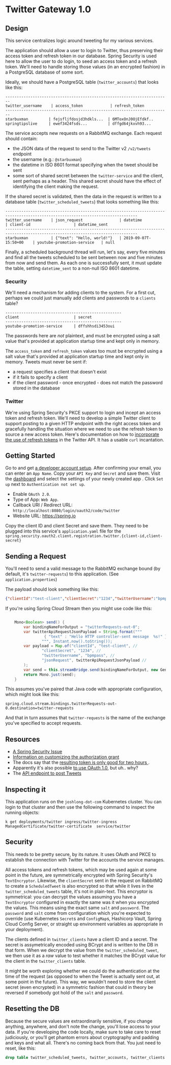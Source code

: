 # Twitter Gateway 1.0

## Design

This service centralizes logic around tweeting for my various services. 

The application should allow a user to login to Twitter, thus preserving their access token and refresh token in our database. Spring Security is used here to allow the user to do login, to seed an access token and a refresh token. We'll need to handle storing those values (in an encrypted fashion) in a PostgreSQL database of some sort.

Ideally, we should have a PostgreSQL table  (`twitter_accounts`) that looks like this: 

```shell
------------------------------------------------------------------------
twitter_username    | access_token            | refresh_token
------------------------------------------------------------------------
starbuxman         | fejsfljfdosjd3hdkls...  | 6MToxOnJ0OjEfdkf..
springtipslive     | ewef3424fsds...         | dffgd64jkxvh93...
```

The service accepts new requests on a RabbitMQ exchange. Each request should contain:

* the JSON data of the request to send to the Twitter v2 `/v2/tweets` endpoint 
* the username (e.g.: `@starbuxman`)
* the datetime in ISO 8601 format specifying when the tweet should be sent 
* some sort of shared secret between the `twitter-service` and the client, sent perhaps as a header. This shared secret should have the effect of identifying the client making the request. 

If the shared secret is validated, then the data in the request is written to a database table (`twitter_scheduled_tweets`) that looks something like this:


```shell
-------------------------------------------------------------------------------------------------------------------------------- 
twitter_username    | json_request                | datetime                | client-id                   | datetime_sent
-------------------------------------------------------------------------------------------------------------------------------- 
starbuxman          | {"text": "Hello, world!"}   | 2019-09-07T-15:50+00	| youtube-promotion-service   | null
```

Finally, a scheduled background thread will run, let's say, every five minutes and find all the tweets scheduled to be sent between now and five minutes from now and send them. As each one is successfully sent, it must update the table, setting `datetime_sent` to a non-null ISO 8601 datetime. 

### Security 

We'll need a mechanism for adding clients to the system. For a first cut, perhaps we could just manually add clients and passwords to a `clients` table?


```shell
---------------------------------------------------  
client                        | secret 
--------------------------------------------------- 
youtube-promotion-service     | dffshhsdi3453oui
```

The passwords here are _not_ plaintext, and must be encrypted using a salt value that's provided at application startup time and kept only in memory.

The `access_token` and `refresh_token` values too must be encrypted using a salt value that's provided at application startup time and kept only in memory. Tweets must never be sent if:
* a request specifies a client that doesn't exist 
* if it fails to specify a client 
* if the client password - once encrypted - does not match the password stored in the database   

### Twitter 

We're using Spring Security's PKCE support to login and incept an access token and refresh token. We'll need to develop a simple Twitter client to support posting to a given HTTP endpoint with the right access token and gracefully handling the situation where we need to use the refresh token to source a new access token. Here's documentation on how to [incorporate the use of refresh tokens](https://developer.twitter.com/en/docs/authentication/oauth-2-0/authorization-code) in the Twitter API. It has a usable `curl` incantation.



## Getting Started

Go to  and get [a developer account setup](https://developer.twitter.com/en/portal/petition/essential/basic-info). After confirming your email, you can enter an `App Name`. Copy your `API Key` and `Secret` and save them. Visit the [dashboard](https://developer.twitter.com/en/portal/dashboard) and select the settings of your newly created app . Click `Set up` next to `Authentication not set up`.

* Enable `OAuth 2.0`.  
* Type of App: `Web App`.  
* Callback URI / Redirect URL: `http://localhost:8080/login/oauth2/code/twitter`
* Website URL: https://spring.io

Copy the client ID and client Secret and save them. They need to be plugged into this service's `application.yaml` file for the `spring.security.oauth2.client.registration.twitter.{client-id,client-secret}` 

## Sending a Request 

You'll need to send a valid message to the RabbitMQ exchange bound (by default, it's `twitter-requests`) to this application. (See `application.properties`)

The payload should look something like this: 

```json 
{"clientId":"test-client","clientSecret":"1234","twitterUsername":"bpmpass","jsonRequest":" { \"text\" : \"Hello rmq-sent message  2022-08-08T11:27:13.773743Z!\" }\n"}
```

If you're using Spring Cloud Stream then you might use code like this: 

```java

    Mono<Boolean> send() {
        var bindingNameForOutput = "twitterRequests-out-0";
        var twitterApiRequestJsonPayload = String.format("""
                 { "text" : "Hello HTTP controller-sent message  %s!" }
                """, Instant.now().toString());
        var payload = Map.of("clientId", "test-client", //
                "clientSecret", "1234", //
                "twitterUsername", "bpmpass", //
                "jsonRequest", twitterApiRequestJsonPayload //
        );
        var send = this.streamBridge.send(bindingNameForOutput, new GenericMessage<>(payload));
        return Mono.just(send);
    }

```

This assumes you've paired that Java code with appropriate configuration, which might look like this:

```properties 
spring.cloud.stream.bindings.twitterRequests-out-0.destination=twitter-requests
```

And that in turn assumes that `twitter-requests` is the name of the exchange you've specified to accept requests.

## Resources 

* [A Spring Security Issue](https://github.com/spring-projects/spring-security/issues/6548#issuecomment-1076200345)
* [Information on customizing the authorization grant](https://docs.spring.io/spring-security/reference/servlet/oauth2/client/authorization-grants.html#_customizing_the_authorization_request)
* The docs say that the [resulting token is only good for two hours ](https://developer.twitter.com/en/docs/authentication/oauth-2-0/authorization-code).
* Apparently it's also possible [to use OAuth 1.0](https://developer.twitter.com/en/docs/authentication/oauth-1-0a), but uh.. why? 
* The [API endpoint to post Tweets](https://developer.twitter.com/en/docs/twitter-api/tweets/manage-tweets/api-reference/post-tweets)

## Inspecting it 

This application runs on the `joshlong-dot-com` Kubernetes cluster. You can login to that cluster and then use the following command to inspect the running objects: 

```shell
k get deployments/twitter ingress/twitter-ingress ManagedCertificate/twitter-certificate  service/twitter
``` 

## Security 

This needs to be pretty secure, by its nature.  It uses OAuth and PKCE to establish the connection with Twitter for the accounts the service manages. 

All access tokens and refresh tokens, which may be used again at some point in the future, are symmetrically encrypted with Spring Security's `TextEncryptor`. Likewise, the `clientSecret` sent in the request on RabbitMQ to create a `ScheduledTweet` is also encrypted so that while it lives in the `twitter_scheduled_tweets` table, it's not in plain-text. This encryptor is symmetrical: you can decrypt the values assuming you have a `TextEncryptor` configured in exactly the same was it when you encrypted the values. This means using the exact same `salt` and `password`.  The `password` and `salt` come from configuration which you're expected to override (use Kubernetes `Secret`s and `ConfigMap`s, Hashicorp Vault, Spring Cloud Config Server, or straight up environment variables as appropriate in your deployment). 

The clients defined in `twitter_clients` have a client ID and a secret. The secret is assymetrically encoded using BCrypt and is written to the DB in that form. When we decrypt the value from the `twitter_scheduled_tweet`, we then use it as a _raw_ value to test whether it matches the BCrypt value for the client in the `twitter_clients` table. 

It might be worth exploring whether we could do the authentication at the time of the request (as opposed to when the Tweet is actually sent out, at some point in the future). This way, we wouldn't need to store the client secret (even encrypted) in a symmetric fashion that could in theory be reversed if somebody got hold of the `salt` and `password`.


## Resetting the DB

Because the secure values are extraordinarily sensitive, if you change anything, anywhere, and don't note the change, you'll lose access to your data. If you're developing the code locally, make sure to take care to reset judiciously, or you'll get phantom errors about cryptography and padding and keys and what all. There's no coming back from that. You just need to reset, like this:

```sql
drop table twitter_scheduled_tweets, twitter_accounts, twitter_clients cascade 
```

